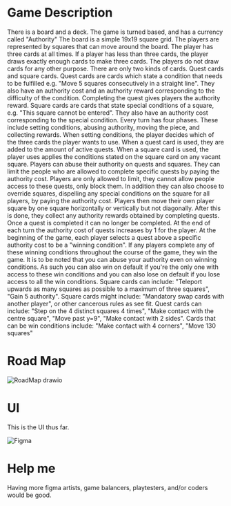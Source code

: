 # Game Description
There is a board and a deck.
The game is turned based, and has a currency called "Authority"
The board is a simple 19x19 square grid.
The players are represented by squares that can move around the board.
The player has three cards at all times. If a player has less than three cards, the player draws exactly enough cards to make three cards. The players do not draw cards for any other purpose.
There are only two kinds of cards. Quest cards and square cards.
Quest cards are cards which state a condition that needs to be fulfilled e.g. "Move 5 squares consecutively in a straight line". They also have an authority cost and an authority reward corresponding to the difficulty of the condition. Completing the quest gives players the authority reward.
Square cards are cards that state special conditions of a square, e.g. "This square cannot be entered". They also have an authority cost corresponding to the special condition.
Every turn has four phases. These include setting conditions, abusing authority, moving the piece, and collecting rewards.
When setting conditions, the player decides which of the three cards the player wants to use. When a quest card is used, they are added to the amount of active quests. When a square card is used, the player uses applies the conditions stated on the square card on any vacant square.
Players can abuse their authority on quests and squares. They can limit the people who are allowed to complete specific quests by paying the authority cost. Players are only allowed to limit, they cannot allow people access to these quests, only block them. In addition they can also choose to override squares, dispelling any special conditions on the square for all players, by paying the authority cost.
Players then move their own player square by one square horizontally or vertically but not diagonally. After this is done, they collect any authority rewards obtained by completing quests. Once a quest is completed it can no longer be completed. 
At the end of each turn the authority cost of quests increases by 1 for the player.
At the beginning of the game, each player selects a quest above a specific authority cost to be a "winning condition". If any players complete any of these winning conditions throughout the course of the game, they win the game. It is to be noted that you can abuse your authority even on winning conditions. As such you can also win on default if you're the only one with access to these win conditions and you can also lose on default if you lose access to all the win conditions.
Square cards can include: "Teleport upwards as many squares as possible to a maximum of three squares", "Gain 5 authority". Square cards might include: "Mandatory swap cards with another player", or other cancerous rules as see fit.
Quest cards can include: "Step on the 4 distinct squares 4 times", "Make contact with the centre square", "Move past y=9", "Make contact with 2 sides".
Cards that can be win conditions include: "Make contact with 4 corners", "Move 130 squares"
# Road Map
![RoadMap drawio](https://github.com/JaredXwos/Authority/assets/60027693/e9c544fc-6423-4a91-815f-c83d59da6758)
# UI
This is the UI thus far.

![Figma](https://github.com/JaredXwos/Authority/assets/60027693/14f714e8-4456-4c94-ad84-376d8f12b48f)
# Help me
Having more figma artists, game balancers, playtesters, and/or coders would be good.
